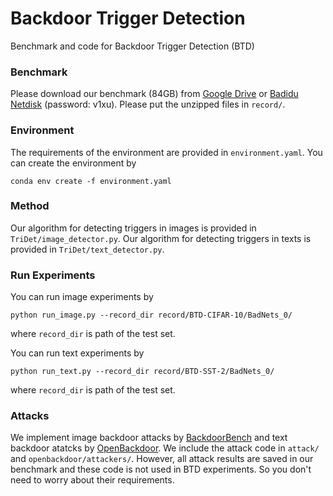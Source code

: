 # Backdoor Trigger Detection
Benchmark and code for Backdoor Trigger Detection (BTD)

### Benchmark
Please download our benchmark (84GB) from [Google Drive](https://drive.google.com/drive/folders/1u09aO7S81Us50_U_RAyKMTCe5LuIA5Ut?usp=sharing) or [Badidu Netdisk](https://pan.baidu.com/s/1TF2EU12pxjt1-KBBYtReUQ?pwd=v1xu) (password: v1xu). Please put the unzipped files in `record/`.


### Environment
The requirements of the environment are provided in `environment.yaml`. You can create the environment by
```
conda env create -f environment.yaml
```


### Method
Our algorithm for detecting triggers in images is provided in `TriDet/image_detector.py`. Our algorithm for detecting triggers in texts is provided in `TriDet/text_detector.py`. 


### Run Experiments
You can run image experiments by 
```
python run_image.py --record_dir record/BTD-CIFAR-10/BadNets_0/
```
where `record_dir` is path of the test set.

You can run text experiments by 
```
python run_text.py --record_dir record/BTD-SST-2/BadNets_0/
```
where `record_dir` is path of the test set.


### Attacks
We implement image backdoor attacks by [BackdoorBench](https://github.com/SCLBD/BackdoorBench) and text backdoor atatcks by [OpenBackdoor](https://github.com/thunlp/OpenBackdoor). We include the attack code in `attack/` and `openbackdoor/attackers/`. However, all attack results are saved in our benchmark and these code is not used in BTD experiments. So you don't need to worry about their requirements.